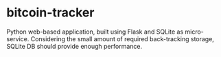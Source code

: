 # bitcoin-tracker
Python web-based application, built using Flask and SQLite as micro-service. Considering the small amount of required back-tracking storage, SQLite DB should provide enough performance.
